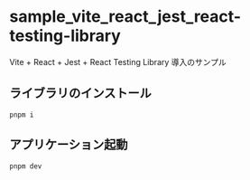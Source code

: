 # sample_vite_react_jest_react-testing-library
Vite + React + Jest + React Testing Library 導入のサンプル

## ライブラリのインストール
```
pnpm i
```

## アプリケーション起動
```
pnpm dev
```
